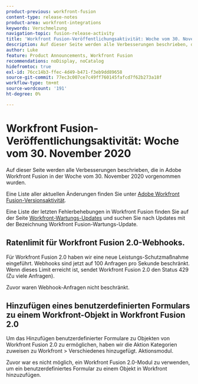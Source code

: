 ```yaml
---
product-previous: workfront-fusion
content-type: release-notes
product-area: workfront-integrations
keywords: Verschmelzung
navigation-topic: fusion-release-activity
title: 'Workfront Fusion-Veröffentlichungsaktivität: Woche vom 30. November 2020'
description: Auf dieser Seite werden alle Verbesserungen beschrieben, die in Adobe Workfront Fusion in der Woche vom 30. November 2020 vorgenommen wurden.
author: Luke
feature: Product Announcements, Workfront Fusion
recommendations: noDisplay, noCatalog
hidefromtoc: true
exl-id: 76cc14b3-ffec-4d49-b471-f3eb9dd89658
source-git-commit: 77ec3c007ce7c49ff760145fafcd7f62b273a18f
workflow-type: tm+mt
source-wordcount: '191'
ht-degree: 0%

---
```


# Workfront Fusion-Veröffentlichungsaktivität: Woche vom 30. November 2020

Auf dieser Seite werden alle Verbesserungen beschrieben, die in Adobe Workfront Fusion in der Woche vom 30. November 2020 vorgenommen wurden.

Eine Liste aller aktuellen Änderungen finden Sie unter [Adobe Workfront Fusion-Versionsaktivität](/help/workfront-fusion/fusion-product-releases/fusion-release-activity.md).

Eine Liste der letzten Fehlerbehebungen in Workfront Fusion finden Sie auf der Seite [Workfront-Wartungs-Updates](https://experienceleague.adobe.com/docs/workfront-known-issues/releases/current-updates.html) und suchen Sie nach Updates mit der Bezeichnung Workfront Fusion-Wartungs-Update.

## Ratenlimit für Workfront Fusion 2.0-Webhooks.

Für Workfront Fusion 2.0 haben wir eine neue Leistungs-Schutzmaßnahme eingeführt. Webhooks sind jetzt auf 100 Anfragen pro Sekunde beschränkt. Wenn dieses Limit erreicht ist, sendet Workfront Fusion 2.0 den Status 429 (Zu viele Anfragen).

Zuvor waren Webhook-Anfragen nicht beschränkt.


## Hinzufügen eines benutzerdefinierten Formulars zu einem Workfront-Objekt in Workfront Fusion 2.0

Um das Hinzufügen benutzerdefinierter Formulare zu Objekten von Workfront Fusion 2.0 zu ermöglichen, haben wir die Aktion Kategorien zuweisen zu Workfront > Verschiedenes hinzugefügt. Aktionsmodul.

Zuvor war es nicht möglich, ein Workfront Fusion 2.0-Modul zu verwenden, um ein benutzerdefiniertes Formular zu einem Objekt in Workfront hinzuzufügen.
